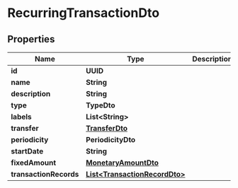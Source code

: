 

# RecurringTransactionDto


## Properties

| Name | Type | Description | Notes |
|------------ | ------------- | ------------- | -------------|
|**id** | **UUID** |  |  [optional] |
|**name** | **String** |  |  [optional] |
|**description** | **String** |  |  [optional] |
|**type** | **TypeDto** |  |  [optional] |
|**labels** | **List&lt;String&gt;** |  |  [optional] |
|**transfer** | [**TransferDto**](TransferDto.md) |  |  [optional] |
|**periodicity** | **PeriodicityDto** |  |  [optional] |
|**startDate** | **String** |  |  [optional] |
|**fixedAmount** | [**MonetaryAmountDto**](MonetaryAmountDto.md) |  |  [optional] |
|**transactionRecords** | [**List&lt;TransactionRecordDto&gt;**](TransactionRecordDto.md) |  |  [optional] |



